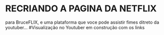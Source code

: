 # RECRIANDO A PAGINA DA NETFLIX
para BruceFLIX, e uma plataforma que voce pode assistir fimes ditreto da youtuber...
#Visualização no Youtuber em construção com os links